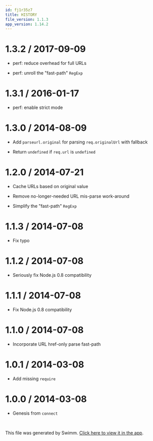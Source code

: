 ```yaml
---
id: fj1r35z7
title: HISTORY
file_version: 1.1.3
app_version: 1.14.2
---
```


# 1.3.2 / 2017-09-09

*   perf: reduce overhead for full URLs

*   perf: unroll the "fast-path" `RegExp`

# 1.3.1 / 2016-01-17

*   perf: enable strict mode

# 1.3.0 / 2014-08-09

*   Add `parseurl.original` for parsing `req.originalUrl` with fallback

*   Return `undefined` if `req.url` is `undefined`

# 1.2.0 / 2014-07-21

*   Cache URLs based on original value

*   Remove no-longer-needed URL mis-parse work-around

*   Simplify the "fast-path" `RegExp`

# 1.1.3 / 2014-07-08

*   Fix typo

# 1.1.2 / 2014-07-08

*   Seriously fix Node.js 0.8 compatibility

# 1.1.1 / 2014-07-08

*   Fix Node.js 0.8 compatibility

# 1.1.0 / 2014-07-08

*   Incorporate URL href-only parse fast-path

# 1.0.1 / 2014-03-08

*   Add missing `require`

# 1.0.0 / 2014-03-08

*   Genesis from `connect`

<br/>

This file was generated by Swimm. [Click here to view it in the app](https://app.swimm.io/repos/Z2l0aHViJTNBJTNBYmxvZyUzQSUzQXdlbmZlbmd3YW5n/docs/fj1r35z7).
